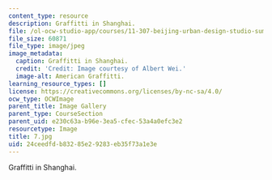 ```yaml
---
content_type: resource
description: Graffitti in Shanghai.
file: /ol-ocw-studio-app/courses/11-307-beijing-urban-design-studio-summer-2006/24ceedfdb83285e29283eb35f73a1e3e_7.jpg
file_size: 60871
file_type: image/jpeg
image_metadata:
  caption: Graffitti in Shanghai.
  credit: 'Credit: Image courtesy of Albert Wei.'
  image-alt: American Graffitti.
learning_resource_types: []
license: https://creativecommons.org/licenses/by-nc-sa/4.0/
ocw_type: OCWImage
parent_title: Image Gallery
parent_type: CourseSection
parent_uid: e230c63a-b96e-3ea5-cfec-53a4a0efc3e2
resourcetype: Image
title: 7.jpg
uid: 24ceedfd-b832-85e2-9283-eb35f73a1e3e
---
```

Graffitti in Shanghai.